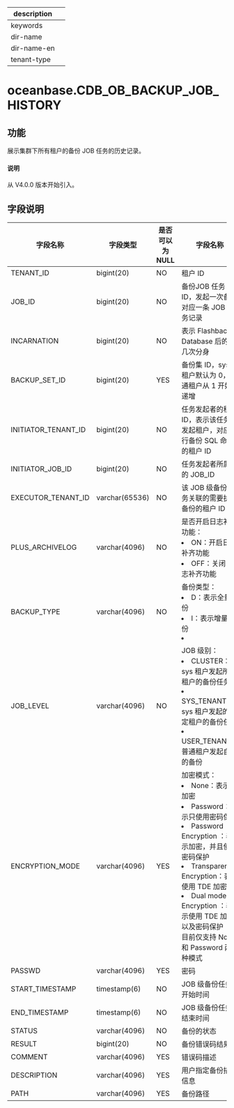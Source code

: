 |description||
|---|---|
|keywords||
|dir-name||
|dir-name-en||
|tenant-type||

# oceanbase.CDB_OB_BACKUP_JOB_HISTORY

## 功能

展示集群下所有租户的备份 JOB 任务的历史记录。

<main id="notice" type='explain'>
  <h4>说明</h4>
  <p>从 V4.0.0 版本开始引入。</p>
</main>

## 字段说明

| 字段名称 | 字段类型 | 是否可以为 NULL | 字段名称 |
| ------- | -------- | -------------- | ------- |
| TENANT_ID | bigint(20) | NO | 租户 ID |
| JOB_ID | bigint(20) | NO | 备份JOB 任务 ID，发起一次备份对应一条 JOB 任务记录 |
| INCARNATION | bigint(20) | NO | 表示 Flashback Database 后的第几次分身 |
| BACKUP_SET_ID | bigint(20) | YES | 备份集 ID，sys 租户默认为 0，普通租户从 1 开始递增 |
| INITIATOR_TENANT_ID | bigint(20) | NO | 任务发起者的租户 ID，表示该任务的发起租户，对应执行备份 SQL 命令的租户 ID |
| INITIATOR_JOB_ID | bigint(20) | NO | 任务发起者所属于的 JOB_ID |
| EXECUTOR_TENANT_ID | varchar(65536) | NO | 该 JOB 级备份任务关联的需要执行备份的租户 ID |
| PLUS_ARCHIVELOG | varchar(4096) | NO | 是否开启日志补齐功能：<li>ON：开启日志补齐功能<li>OFF：关闭日志补齐功能 |
| BACKUP_TYPE | varchar(4096) | NO | 备份类型：<li>D：表示全量备份<li>I：表示增量备份<li>|
| JOB_LEVEL | varchar(4096) | NO | JOB 级别：<li>CLUSTER：sys 租户发起所有租户的备份任务<li>SYS_TENANT：sys 租户发起的指定租户的备份任务<li>USER_TENANT：普通租户发起自身的备份 |
| ENCRYPTION_MODE | varchar(4096) | YES | 加密模式：<li>None：表示不加密<li>Password：表示只使用密码保护<li>Password Encryption ：表示加密，并且使用密码保护<li>Transparent Encryption：表示使用 TDE 加密<li>Dual mode Encryption ：表示使用 TDE 加密以及密码保护<br>目前仅支持 None 和 Password 两种模式 |
| PASSWD | varchar(4096) | YES | 密码 |
| START_TIMESTAMP | timestamp(6) | NO | JOB 级备份任务开始时间 |
| END_TIMESTAMP | timestamp(6) | NO | JOB 级备份任务结束时间 |
| STATUS | varchar(4096) | NO | 备份的状态 |
| RESULT | bigint(20) | NO | 备份错误码结果 |
| COMMENT | varchar(4096) | YES | 错误码描述 |
| DESCRIPTION | varchar(4096) | YES | 用户指定备份描述信息 |
| PATH | varchar(4096) | YES | 备份路径 |
